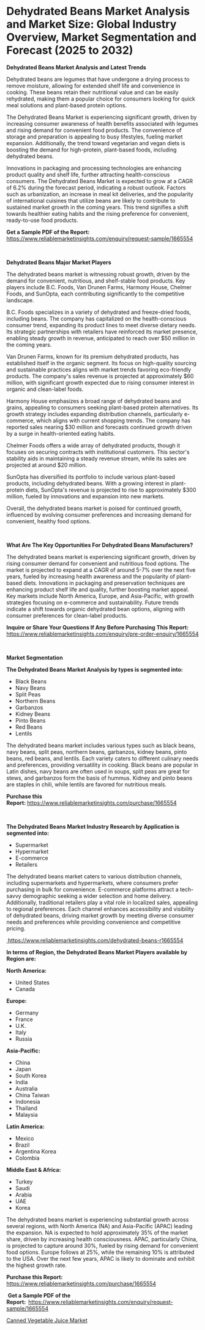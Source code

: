 <p><h1>Dehydrated Beans Market Analysis and Market Size: Global Industry Overview, Market Segmentation and Forecast (2025 to 2032)</h1></p><p><strong>Dehydrated Beans Market Analysis and Latest Trends</strong></p>
<p><p>Dehydrated beans are legumes that have undergone a drying process to remove moisture, allowing for extended shelf life and convenience in cooking. These beans retain their nutritional value and can be easily rehydrated, making them a popular choice for consumers looking for quick meal solutions and plant-based protein options.</p><p>The Dehydrated Beans Market is experiencing significant growth, driven by increasing consumer awareness of health benefits associated with legumes and rising demand for convenient food products. The convenience of storage and preparation is appealing to busy lifestyles, fueling market expansion. Additionally, the trend toward vegetarian and vegan diets is boosting the demand for high-protein, plant-based foods, including dehydrated beans.</p><p>Innovations in packaging and processing technologies are enhancing product quality and shelf life, further attracting health-conscious consumers. The Dehydrated Beans Market is expected to grow at a CAGR of 6.2% during the forecast period, indicating a robust outlook. Factors such as urbanization, an increase in meal kit deliveries, and the popularity of international cuisines that utilize beans are likely to contribute to sustained market growth in the coming years. This trend signifies a shift towards healthier eating habits and the rising preference for convenient, ready-to-use food products.</p></p>
<p><strong>Get a Sample PDF of the Report:&nbsp;</strong> <a href="https://www.reliablemarketinsights.com/enquiry/request-sample/1665554?utm_campaign=2888&utm_medium=2&utm_source=Github&utm_content=ia&utm_term=07042025&utm_id=dehydrated-beans">https://www.reliablemarketinsights.com/enquiry/request-sample/1665554</a></p>
<p>&nbsp;</p>
<p><strong>Dehydrated Beans Major Market Players</strong></p>
<p><p>The dehydrated beans market is witnessing robust growth, driven by the demand for convenient, nutritious, and shelf-stable food products. Key players include B.C. Foods, Van Drunen Farms, Harmony House, Chelmer Foods, and SunOpta, each contributing significantly to the competitive landscape.</p><p>B.C. Foods specializes in a variety of dehydrated and freeze-dried foods, including beans. The company has capitalized on the health-conscious consumer trend, expanding its product lines to meet diverse dietary needs. Its strategic partnerships with retailers have reinforced its market presence, enabling steady growth in revenue, anticipated to reach over $50 million in the coming years.</p><p>Van Drunen Farms, known for its premium dehydrated products, has established itself in the organic segment. Its focus on high-quality sourcing and sustainable practices aligns with market trends favoring eco-friendly products. The company's sales revenue is projected at approximately $60 million, with significant growth expected due to rising consumer interest in organic and clean-label foods.</p><p>Harmony House emphasizes a broad range of dehydrated beans and grains, appealing to consumers seeking plant-based protein alternatives. Its growth strategy includes expanding distribution channels, particularly e-commerce, which aligns with current shopping trends. The company has reported sales nearing $30 million and forecasts continued growth driven by a surge in health-oriented eating habits.</p><p>Chelmer Foods offers a wide array of dehydrated products, though it focuses on securing contracts with institutional customers. This sector's stability aids in maintaining a steady revenue stream, while its sales are projected at around $20 million.</p><p>SunOpta has diversified its portfolio to include various plant-based products, including dehydrated beans. With a growing interest in plant-protein diets, SunOpta's revenue is projected to rise to approximately $300 million, fueled by innovations and expansion into new markets.</p><p>Overall, the dehydrated beans market is poised for continued growth, influenced by evolving consumer preferences and increasing demand for convenient, healthy food options.</p></p>
<p>&nbsp;</p>
<p><strong>What Are The Key Opportunities For Dehydrated Beans Manufacturers?</strong></p>
<p><p>The dehydrated beans market is experiencing significant growth, driven by rising consumer demand for convenient and nutritious food options. The market is projected to expand at a CAGR of around 5-7% over the next five years, fueled by increasing health awareness and the popularity of plant-based diets. Innovations in packaging and preservation techniques are enhancing product shelf life and quality, further boosting market appeal. Key markets include North America, Europe, and Asia-Pacific, with growth strategies focusing on e-commerce and sustainability. Future trends indicate a shift towards organic dehydrated bean options, aligning with consumer preferences for clean-label products.</p></p>
<p><strong>Inquire or Share Your Questions If Any Before Purchasing This Report:</strong> <a href="https://www.reliablemarketinsights.com/enquiry/pre-order-enquiry/1665554?utm_campaign=2888&utm_medium=2&utm_source=Github&utm_content=ia&utm_term=07042025&utm_id=dehydrated-beans">https://www.reliablemarketinsights.com/enquiry/pre-order-enquiry/1665554</a></p>
<p>&nbsp;</p>
<p><strong>Market Segmentation</strong></p>
<p><strong>The Dehydrated Beans Market Analysis by types is segmented into:</strong></p>
<p><ul><li>Black Beans</li><li>Navy Beans</li><li>Split Peas</li><li>Northern Beans</li><li>Garbanzos</li><li>Kidney Beans</li><li>Pinto Beans</li><li>Red Beans</li><li>Lentils</li></ul></p>
<p><p>The dehydrated beans market includes various types such as black beans, navy beans, split peas, northern beans, garbanzos, kidney beans, pinto beans, red beans, and lentils. Each variety caters to different culinary needs and preferences, providing versatility in cooking. Black beans are popular in Latin dishes, navy beans are often used in soups, split peas are great for stews, and garbanzos form the basis of hummus. Kidney and pinto beans are staples in chili, while lentils are favored for nutritious meals.</p></p>
<p><strong>Purchase this Report:&nbsp;</strong><a href="https://www.reliablemarketinsights.com/purchase/1665554?utm_campaign=2888&utm_medium=2&utm_source=Github&utm_content=ia&utm_term=07042025&utm_id=dehydrated-beans">https://www.reliablemarketinsights.com/purchase/1665554</a></p>
<p>&nbsp;</p>
<p><strong>The Dehydrated Beans Market Industry Research by Application is segmented into:</strong></p>
<p><ul><li>Supermarket</li><li>Hypermarket</li><li>E-commerce</li><li>Retailers</li></ul></p>
<p><p>The dehydrated beans market caters to various distribution channels, including supermarkets and hypermarkets, where consumers prefer purchasing in bulk for convenience. E-commerce platforms attract a tech-savvy demographic seeking a wider selection and home delivery. Additionally, traditional retailers play a vital role in localized sales, appealing to regional preferences. Each channel enhances accessibility and visibility of dehydrated beans, driving market growth by meeting diverse consumer needs and preferences while providing convenience and competitive pricing.</p></p>
<p><a href="https://www.reliablemarketinsights.com/dehydrated-beans-r1665554?utm_campaign=2888&utm_medium=2&utm_source=Github&utm_content=ia&utm_term=07042025&utm_id=dehydrated-beans">&nbsp;https://www.reliablemarketinsights.com/dehydrated-beans-r1665554</a></p>
<p><strong>In terms of Region, the Dehydrated Beans Market Players available by Region are:</strong></p>
<p>
    <p> <strong> North America: </strong>
        <ul>
            <li>United States</li>
            <li>Canada</li>
        </ul>
        </p> 
    <p> <strong> Europe: </strong>
        <ul>
            <li>Germany</li>
            <li>France</li>
            <li>U.K.</li>
            <li>Italy</li>
            <li>Russia</li>
        </ul>
        </p> 
    <p> <strong> Asia-Pacific: </strong>
        <ul>
            <li>China</li>
            <li>Japan</li>
            <li>South Korea</li>
            <li>India</li>
            <li>Australia</li>
            <li>China Taiwan</li>
            <li>Indonesia</li>
            <li>Thailand</li>
            <li>Malaysia</li>
        </ul>
        </p> 
    <p> <strong> Latin America: </strong>
        <ul>
            <li>Mexico</li>
            <li>Brazil</li>
            <li>Argentina Korea</li>
            <li>Colombia</li>
        </ul>
        </p> 
    <p> <strong> Middle East & Africa: </strong>
        <ul>
            <li>Turkey</li>
            <li>Saudi</li>
            <li>Arabia</li>
            <li>UAE</li>
            <li>Korea</li>
        </ul>
    </p>
    </p>
<p><p>The dehydrated beans market is experiencing substantial growth across several regions, with North America (NA) and Asia-Pacific (APAC) leading the expansion. NA is expected to hold approximately 35% of the market share, driven by increasing health consciousness. APAC, particularly China, is projected to capture around 30%, fueled by rising demand for convenient food options. Europe follows at 25%, while the remaining 10% is attributed to the USA. Over the next few years, APAC is likely to dominate and exhibit the highest growth rate.</p></p>
<p><strong>Purchase this Report: </strong><a href="https://www.reliablemarketinsights.com/purchase/1665554?utm_campaign=2888&utm_medium=2&utm_source=Github&utm_content=ia&utm_term=07042025&utm_id=dehydrated-beans">https://www.reliablemarketinsights.com/purchase/1665554</a></p>
<p>&nbsp;<strong>Get a Sample PDF of the Report:&nbsp;&nbsp;</strong><a href="https://www.reliablemarketinsights.com/enquiry/request-sample/1665554?utm_campaign=2888&utm_medium=2&utm_source=Github&utm_content=ia&utm_term=07042025&utm_id=dehydrated-beans">https://www.reliablemarketinsights.com/enquiry/request-sample/1665554</a></p>
<p><strong></strong></p>
<p><p><a href="https://github.com/popupioo/Market-Research-Report-List-1/blob/main/canned-vegetable-juice-market.md?utm_campaign=2888&utm_medium=2&utm_source=Github&utm_content=ia&utm_term=07042025&utm_id=dehydrated-beans">Canned Vegetable Juice Market</a></p></p>
